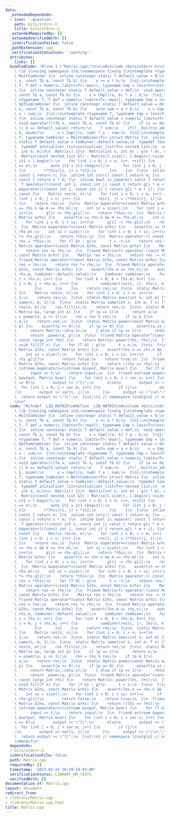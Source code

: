 ```yaml
---
data:
  _extendedDependsOn:
  - icon: ':question:'
    path: bits/stdc++.h
    title: bits/stdc++.h
  _extendedRequiredBy: []
  _extendedVerifiedWith: []
  _isVerificationFailed: false
  _pathExtension: cpp
  _verificationStatusIcon: ':warning:'
  attributes:
    links: []
  bundledCode: "#line 1 \"Matrix.cpp\"\n\n\n#include <bits/stdc++.h>\n\nnamespace\
    \ lib {\nusing namespace std;\nnamespace linalg {\n\ntemplate <typename T>\nstruct\
    \ MultCombiner {\n  inline constexpr static T default_value = 0;\n  void operator()(T&\
    \ x, const T& a, const T& b) {\n    x += a * b;\n  }\n};\n\ntemplate <typename\
    \ T, T def = numeric_limits<T>::max(), typename Cmp = less<T>>\nstruct OptCombiner\
    \ {\n  inline constexpr static T default_value = def;\n  void operator()(T& x,\
    \ const T& a, const T& b) {\n    x = Cmp()(a, b) ? a : b;\n  }\n};\n\ntemplate\
    \ <typename T, T def = numeric_limits<T>::max(), typename Cmp = less<T>>\nstruct\
    \ OptSumCombiner {\n  inline constexpr static T default_value = def;\n  void operator()(T&\
    \ x, const T& a, const T& b) {\n    auto sum = a + b;\n    x = Cmp()(x, sum) ?\
    \ x : sum;\n  }\n};\n\ntemplate <typename T, typename Cmp = less<T>>\nstruct SafeOptSumCombiner\
    \ {\n  inline constexpr static T default_value = numeric_limits<T>::max();\n \
    \ void operator()(T& x, const T& a, const T& b) {\n    if (a == default_value\
    \ || b == default_value) return;\n    T sum;\n    if(!__builtin_add_overflow(a,\
    \ b, &sum))\n      x = Cmp()(x, sum) ? x : sum;\n  }\n};\n\ntemplate <typename\
    \ T, typename Combiner = MultCombiner<T>> struct Matrix {\n  inline constexpr\
    \ static T default_value = Combiner::default_value;\n  typedef long long large_int;\n\
    \  typedef initializer_list<initializer_list<T>> nested_list;\n  vector<T> g;\n\
    \  int n, m;\n\n  Matrix() {}\n  Matrix(int n, int m) : g(n * m), n(n), m(m) {}\n\
    \  Matrix(const nested_list &l) : Matrix(l.size(), l.begin()->size()) {\n    auto\
    \ it1 = l.begin();\n    for (int i = 0; i < n; i++, ++it1) {\n      assert((int)it1->size()\
    \ == m);\n      auto it2 = it1->begin();\n      for (int j = 0; j < m; j++, ++it2)\
    \ {\n        (*this)(i, j) = *it2;\n      }\n    }\n  }\n\n  inline int rows()\
    \ const { return n; }\n  inline int cols() const { return m; }\n  inline int size()\
    \ const { return n * m; }\n  inline bool is_square() const { return n == m; }\n\
    \  T operator()(const int i, const int j) const { return g[i * m + j]; }\n  T\
    \ &operator()(const int i, const int j) { return g[i * m + j]; }\n\n  Matrix t()\
    \ const {\n    Matrix res(m, n);\n    for (int i = 0; i < m; i++) {\n      for\
    \ (int j = 0; j < n; j++) {\n        res(i, j) = (*this)(j, i);\n      }\n   \
    \ }\n    return res;\n  }\n\n  Matrix &operator+=(const Matrix &rhs) {\n    assert(n\
    \ == rhs.n && m == rhs.m);\n    int sz = size();\n    for (int i = 0; i < sz;\
    \ i++)\n      g[i] += rhs.g[i];\n    return *this;\n  }\n  Matrix &operator-=(const\
    \ Matrix &rhs) {\n    assert(n == rhs.n && m == rhs.m);\n    int sz = size();\n\
    \    for (int i = 0; i < sz; i++)\n      g[i] -= rhs.g[i];\n    return *this;\n\
    \  }\n  Matrix &operator*=(const Matrix &rhs) {\n    assert(n == rhs.n && m ==\
    \ rhs.m);\n    int sz = size();\n    for (int i = 0; i < sz; i++)\n      g[i]\
    \ *= rhs.g[i];\n    return *this;\n  }\n  Matrix operator-() const {\n    Matrix\
    \ res = *this;\n    for (T &t : g)\n      t = -t;\n    return res;\n  }\n\n  friend\
    \ Matrix operator+(const Matrix &lhs, const Matrix &rhs) {\n    Matrix res = lhs;\n\
    \    return res += rhs;\n  }\n  friend Matrix<T> operator-(const Matrix &lhs,\
    \ const Matrix &rhs) {\n    Matrix res = lhs;\n    return res -= rhs;\n  }\n \
    \ friend Matrix operator*(const Matrix &lhs, const Matrix &rhs) {\n    Matrix\
    \ res = lhs;\n    return res *= rhs;\n  }\n  friend Matrix operator%(const Matrix\
    \ &lhs, const Matrix &rhs) {\n    assert(lhs.m == rhs.n);\n    auto res = Matrix::same(lhs.n,\
    \ rhs.m, Combiner::default_value);\n    Combiner combiner;\n    for (int i = 0;\
    \ i < lhs.n; i++) {\n      for (int k = 0; k < lhs.m; k++) {\n        for (int\
    \ j = 0; j < rhs.m; j++) {\n          combiner(res(i, j), lhs(i, k), rhs(k, j));\n\
    \        }\n      }\n    }\n    return res;\n  }\n\n  static Matrix id(int n)\
    \ {\n    Matrix res(n, n);\n    for (int i = 0; i < n; i++)\n      res(i, i) =\
    \ 1;\n    return res;\n  }\n\n  static Matrix ones(int n, int m) {\n    return\
    \ same(n, m, 1);\n  }\n\n  static Matrix same(int n, int m, T x) {\n    Matrix\
    \ res(n, m);\n    res.fill(x);\n    return res;\n  }\n\n  static Matrix _power(const\
    \ Matrix &a, large_int p) {\n    if (p == 1)\n      return a;\n    Matrix res\
    \ = power(a, p >> 1);\n    res = res % res;\n    if (p & 1)\n      res = res %\
    \ a;\n    return res;\n  }\n\n  static Matrix power(const Matrix &a, large_int\
    \ p) {\n    assert(p >= 0);\n    if (p == 0) {\n      assert(a.is_square());\n\
    \      return Matrix::id(a.n);\n    } else if (p == 1)\n      return a;\n    else\n\
    \      return _power(a, p);\n  }\n\n  friend Matrix operator^(const Matrix &lhs,\
    \ const large_int rhs) {\n    return Matrix::power(lhs, rhs);\n  }\n\n  inline\
    \ void fill(T x) {\n    for (T &t : g)\n      t = x;\n  }\n\n  friend bool operator==(const\
    \ Matrix &lhs, const Matrix &rhs) {\n    assert(lhs.n == rhs.n && lhs.m == rhs.m);\n\
    \    int sz = size();\n    for (int i = 0; i < sz; i++)\n      if (lhs.g[i] !=\
    \ rhs.g[i])\n        return false;\n    return true;\n  }\n  friend bool operator!=(const\
    \ Matrix &lhs, const Matrix &rhs) {\n    return !(lhs == rhs);\n  }\n\n  friend\
    \ istream &operator>>(istream &input, Matrix &var) {\n    for (T &t : var.g)\n\
    \      input >> t;\n    return input;\n  }\n  friend ostream &operator<<(ostream\
    \ &output, Matrix &var) {\n    for (int i = 0; i < var.n; i++) {\n      if (i\
    \ == 0)\n        output << \"[\";\n      else\n        output << \" \";\n    \
    \  for (int j = 0; j < var.m; j++) {\n        if (j)\n          output << \" \"\
    ;\n        output << var(i, j);\n      }\n      output << \"\\n\";\n    }\n  \
    \  return output << \"]\";\n  }\n};\n} // namespace linalg\n} // namespace lib\n\
    \n\n"
  code: "#ifndef _LIB_MATRIX\n#define _LIB_MATRIX\n#include <bits/stdc++.h>\n\nnamespace\
    \ lib {\nusing namespace std;\nnamespace linalg {\n\ntemplate <typename T>\nstruct\
    \ MultCombiner {\n  inline constexpr static T default_value = 0;\n  void operator()(T&\
    \ x, const T& a, const T& b) {\n    x += a * b;\n  }\n};\n\ntemplate <typename\
    \ T, T def = numeric_limits<T>::max(), typename Cmp = less<T>>\nstruct OptCombiner\
    \ {\n  inline constexpr static T default_value = def;\n  void operator()(T& x,\
    \ const T& a, const T& b) {\n    x = Cmp()(a, b) ? a : b;\n  }\n};\n\ntemplate\
    \ <typename T, T def = numeric_limits<T>::max(), typename Cmp = less<T>>\nstruct\
    \ OptSumCombiner {\n  inline constexpr static T default_value = def;\n  void operator()(T&\
    \ x, const T& a, const T& b) {\n    auto sum = a + b;\n    x = Cmp()(x, sum) ?\
    \ x : sum;\n  }\n};\n\ntemplate <typename T, typename Cmp = less<T>>\nstruct SafeOptSumCombiner\
    \ {\n  inline constexpr static T default_value = numeric_limits<T>::max();\n \
    \ void operator()(T& x, const T& a, const T& b) {\n    if (a == default_value\
    \ || b == default_value) return;\n    T sum;\n    if(!__builtin_add_overflow(a,\
    \ b, &sum))\n      x = Cmp()(x, sum) ? x : sum;\n  }\n};\n\ntemplate <typename\
    \ T, typename Combiner = MultCombiner<T>> struct Matrix {\n  inline constexpr\
    \ static T default_value = Combiner::default_value;\n  typedef long long large_int;\n\
    \  typedef initializer_list<initializer_list<T>> nested_list;\n  vector<T> g;\n\
    \  int n, m;\n\n  Matrix() {}\n  Matrix(int n, int m) : g(n * m), n(n), m(m) {}\n\
    \  Matrix(const nested_list &l) : Matrix(l.size(), l.begin()->size()) {\n    auto\
    \ it1 = l.begin();\n    for (int i = 0; i < n; i++, ++it1) {\n      assert((int)it1->size()\
    \ == m);\n      auto it2 = it1->begin();\n      for (int j = 0; j < m; j++, ++it2)\
    \ {\n        (*this)(i, j) = *it2;\n      }\n    }\n  }\n\n  inline int rows()\
    \ const { return n; }\n  inline int cols() const { return m; }\n  inline int size()\
    \ const { return n * m; }\n  inline bool is_square() const { return n == m; }\n\
    \  T operator()(const int i, const int j) const { return g[i * m + j]; }\n  T\
    \ &operator()(const int i, const int j) { return g[i * m + j]; }\n\n  Matrix t()\
    \ const {\n    Matrix res(m, n);\n    for (int i = 0; i < m; i++) {\n      for\
    \ (int j = 0; j < n; j++) {\n        res(i, j) = (*this)(j, i);\n      }\n   \
    \ }\n    return res;\n  }\n\n  Matrix &operator+=(const Matrix &rhs) {\n    assert(n\
    \ == rhs.n && m == rhs.m);\n    int sz = size();\n    for (int i = 0; i < sz;\
    \ i++)\n      g[i] += rhs.g[i];\n    return *this;\n  }\n  Matrix &operator-=(const\
    \ Matrix &rhs) {\n    assert(n == rhs.n && m == rhs.m);\n    int sz = size();\n\
    \    for (int i = 0; i < sz; i++)\n      g[i] -= rhs.g[i];\n    return *this;\n\
    \  }\n  Matrix &operator*=(const Matrix &rhs) {\n    assert(n == rhs.n && m ==\
    \ rhs.m);\n    int sz = size();\n    for (int i = 0; i < sz; i++)\n      g[i]\
    \ *= rhs.g[i];\n    return *this;\n  }\n  Matrix operator-() const {\n    Matrix\
    \ res = *this;\n    for (T &t : g)\n      t = -t;\n    return res;\n  }\n\n  friend\
    \ Matrix operator+(const Matrix &lhs, const Matrix &rhs) {\n    Matrix res = lhs;\n\
    \    return res += rhs;\n  }\n  friend Matrix<T> operator-(const Matrix &lhs,\
    \ const Matrix &rhs) {\n    Matrix res = lhs;\n    return res -= rhs;\n  }\n \
    \ friend Matrix operator*(const Matrix &lhs, const Matrix &rhs) {\n    Matrix\
    \ res = lhs;\n    return res *= rhs;\n  }\n  friend Matrix operator%(const Matrix\
    \ &lhs, const Matrix &rhs) {\n    assert(lhs.m == rhs.n);\n    auto res = Matrix::same(lhs.n,\
    \ rhs.m, Combiner::default_value);\n    Combiner combiner;\n    for (int i = 0;\
    \ i < lhs.n; i++) {\n      for (int k = 0; k < lhs.m; k++) {\n        for (int\
    \ j = 0; j < rhs.m; j++) {\n          combiner(res(i, j), lhs(i, k), rhs(k, j));\n\
    \        }\n      }\n    }\n    return res;\n  }\n\n  static Matrix id(int n)\
    \ {\n    Matrix res(n, n);\n    for (int i = 0; i < n; i++)\n      res(i, i) =\
    \ 1;\n    return res;\n  }\n\n  static Matrix ones(int n, int m) {\n    return\
    \ same(n, m, 1);\n  }\n\n  static Matrix same(int n, int m, T x) {\n    Matrix\
    \ res(n, m);\n    res.fill(x);\n    return res;\n  }\n\n  static Matrix _power(const\
    \ Matrix &a, large_int p) {\n    if (p == 1)\n      return a;\n    Matrix res\
    \ = power(a, p >> 1);\n    res = res % res;\n    if (p & 1)\n      res = res %\
    \ a;\n    return res;\n  }\n\n  static Matrix power(const Matrix &a, large_int\
    \ p) {\n    assert(p >= 0);\n    if (p == 0) {\n      assert(a.is_square());\n\
    \      return Matrix::id(a.n);\n    } else if (p == 1)\n      return a;\n    else\n\
    \      return _power(a, p);\n  }\n\n  friend Matrix operator^(const Matrix &lhs,\
    \ const large_int rhs) {\n    return Matrix::power(lhs, rhs);\n  }\n\n  inline\
    \ void fill(T x) {\n    for (T &t : g)\n      t = x;\n  }\n\n  friend bool operator==(const\
    \ Matrix &lhs, const Matrix &rhs) {\n    assert(lhs.n == rhs.n && lhs.m == rhs.m);\n\
    \    int sz = size();\n    for (int i = 0; i < sz; i++)\n      if (lhs.g[i] !=\
    \ rhs.g[i])\n        return false;\n    return true;\n  }\n  friend bool operator!=(const\
    \ Matrix &lhs, const Matrix &rhs) {\n    return !(lhs == rhs);\n  }\n\n  friend\
    \ istream &operator>>(istream &input, Matrix &var) {\n    for (T &t : var.g)\n\
    \      input >> t;\n    return input;\n  }\n  friend ostream &operator<<(ostream\
    \ &output, Matrix &var) {\n    for (int i = 0; i < var.n; i++) {\n      if (i\
    \ == 0)\n        output << \"[\";\n      else\n        output << \" \";\n    \
    \  for (int j = 0; j < var.m; j++) {\n        if (j)\n          output << \" \"\
    ;\n        output << var(i, j);\n      }\n      output << \"\\n\";\n    }\n  \
    \  return output << \"]\";\n  }\n};\n} // namespace linalg\n} // namespace lib\n\
    \n#endif\n"
  dependsOn:
  - bits/stdc++.h
  isVerificationFile: false
  path: Matrix.cpp
  requiredBy: []
  timestamp: '2023-02-24 16:39:19-03:00'
  verificationStatus: LIBRARY_NO_TESTS
  verifiedWith: []
documentation_of: Matrix.cpp
layout: document
redirect_from:
- /library/Matrix.cpp
- /library/Matrix.cpp.html
title: Matrix.cpp
---
```

